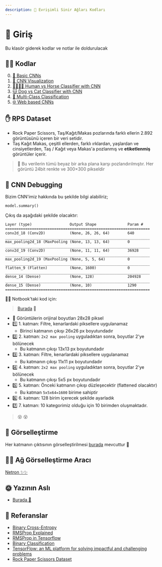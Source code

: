```yaml
---
description: 🔦 Evrişimli Sinir Ağları Kodları 
---
```


# 🌱 Giriş
Bu klasör giderek kodlar ve notlar ile doldurulacak

## 👩‍💻 Kodlar
0. [👶 Basic CNNs](./0-CNN.ipynb)
1. [👀 CNN Visualization](./1-CNNVisualization.ipynb)
2. [👨‍👩‍👧‍👧 Human vs Horse Classifier with CNN](./2-HorseHumanClassifier.ipynb)
3. [🐱 Dog vs Cat Classifier with CNN](./3-DogCatClassifier.ipynb) 
4. [🎨 Multi-Class Classification](./4-MultiClassRPS.ipynb)
5. [🌐 Web based CNNs](./HandDigitClassifier)

## ✋ RPS Dataset
- Rock Paper Scissors, Taş/Kağıt/Makas pozlarında farklı ellerin 2.892 görüntüsünü içeren bir veri setidir.
- Taş Kağıt Makas, çeşitli ellerden, farklı ırklardan, yaşlardan ve cinsiyetlerden, Taş / Kağıt veya Makas'a pozlanmış ve **etiketlenmiş** görüntüler içerir.

> 🔎 Bu verilerin tümü beyaz bir arka plana karşı pozlandırılmıştır. Her görüntü 24bit renkte ve 300×300 pikseldir

## 🐛 CNN Debugging

Bizim CNN'imiz hakkında bu şekilde bilgi alabiliriz;

```python
model.summary()
``` 

Çıkış da aşağıdaki şekilde olacaktır:

``` 
Layer (type)                 Output Shape              Param #   
=================================================================
conv2d_18 (Conv2D)           (None, 26, 26, 64)        640       
_________________________________________________________________
max_pooling2d_18 (MaxPooling (None, 13, 13, 64)        0         
_________________________________________________________________
conv2d_19 (Conv2D)           (None, 11, 11, 64)        36928     
_________________________________________________________________
max_pooling2d_19 (MaxPooling (None, 5, 5, 64)          0         
_________________________________________________________________
flatten_9 (Flatten)          (None, 1600)              0         
_________________________________________________________________
dense_14 (Dense)             (None, 128)               204928    
_________________________________________________________________
dense_15 (Dense)             (None, 10)                1290      
=================================================================
``` 

👩‍💻 Notbook'taki kod için:
> [Burada](./0-CNN.ipynb) 🐾

* 🔎 Görüntülerin orijinal boyutları 28x28 piksel
* 1️⃣ 1. katman: Filtre, kenarlardaki piksellere uygulanamaz 
  * Birinci katmanın çıkışı 26x26 px boyutundadır
* 2️⃣ 2. katman: `2x2 max pooling` uyguladıktan sonra, boyutlar 2'ye bölünecek
  * Bu katmanın çıkışı 13x13 px boyutundadır
* 3️⃣ 3. katman: Filtre, kenarlardaki piksellere uygulanamaz 
  * Bu katmanın çıkışı 11x11 px boyutundadır
* 4️⃣ 4. katman: `2x2 max pooling` uyguladıktan sonra, boyutlar 2'ye bölünecek
  * Bu katmanın çıkışı 5x5 px boyutundadır
* 5️⃣ 5. katman: Önceki katmanın çıkışı düzleşecektir (flattened olacaktır)
  * Bu katman `5x5x64=1600` birime sahiptir
* 6️⃣ 6. katman: 128 birim içerecek şekilde ayarladık
* 7️⃣ 7. katman: 10 kategorimiz olduğu için 10 birimden oluşmaktadır.

> 😵 😵

## 👀 Görselleştirme
Her katmanın çıktısının görselleştirilmesi [burada](./1-CNNVisualization.ipynb) mevcuttur 🔎

## 👷‍♀️ Ağ Görselleştirme Aracı
[Netron ✨✨](https://github.com/lutzroeder/netron)

## 🌞 Yazının Aslı
- [Burada 🐾](https://dl.asmaamir.com/4-cnnworks)

## 🧐 Referanslar
* [Binary Cross-Entropy](https://gombru.github.io/2018/05/23/cross_entropy_loss/)
* [RMSProp Explained](http://www.cs.toronto.edu/~tijmen/csc321/slides/lecture_slides_lec6.pdf)
* [RMSProp in Tensorflow](https://www.tensorflow.org/api_docs/python/tf/train/RMSPropOptimizer)
* [Binary Classification](https://www.youtube.com/watch?v=eqEc66RFY0I&t=6s)
* [TensorFlow: an ML platform for solving impactful and challenging problems](https://www.youtube.com/watch?v=NlpS-DhayQA)
* [Rock Paper Scissors Dataset](http://www.laurencemoroney.com/rock-paper-scissors-dataset/)

